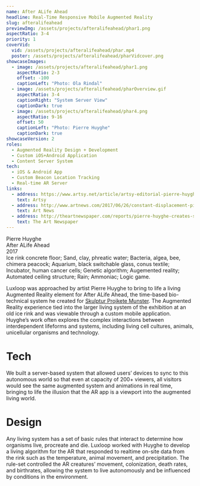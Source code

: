 ```yaml
---
name: After ALife Ahead
headline: Real-Time Responsive Mobile Augmented Reality
slug: afteralifeahead
previewImg: /assets/projects/afteralifeahead/phar1.png
aspectRatio: 3-4
priority: 1
coverVid:
  vid: /assets/projects/afteralifeahead/phar.mp4
  poster: /assets/projects/afteralifeahead/pharVidcover.png
showcaseImages:
  - image: /assets/projects/afteralifeahead/phar1.png
    aspectRatio: 2-3
    offset: -100
    captionLeft: "Photo: Ola Rindal"
  - image: /assets/projects/afteralifeahead/pharOverview.gif
    aspectRatio: 3-4
    captionRight: "System Server View"
    captionDark: true
  - image: /assets/projects/afteralifeahead/phar4.png
    aspectRatio: 9-16
    offset: 50
    captionLeft: "Photo: Pierre Huyghe"
    captionDark: true
showcaseVersion: 2
roles:
  - Augmented Reality Design + Development
  - Custom iOS+Android Application
  - Content Server System
tech:
  - iOS & Android App
  - Custom Beacon Location Tracking 
  - Real-time AR Server
links:
  - address: https://www.artsy.net/article/artsy-editorial-pierre-huyghes-latest-project-biotech-lab-scene-sci-fi-film
    text: Artsy
  - address: http://www.artnews.com/2017/06/26/constant-displacement-pierre-huyghe-on-his-work-at-skulptur-projekte-munster-2017/
    text: Art News
  - address: http://theartnewspaper.com/reports/pierre-huyghe-creates-sci-fi-landscape-in-m-nster/
    text: The Art Newspaper
---
```


<p class="italic justLeft">
  Pierre Huyghe<br>
  After ALife Ahead<br>
  2017<br>
  Ice rink concrete floor; Sand, clay, phreatic water; Bacteria, algea, bee, chimera peacock; Aquarium, black switchable glass, conus textile; Incubator, human cancer cells; Genetic algorithm; Augemented reality; Automated ceiling structure; Rain; Ammoniac; Logic game.
</p>

<p>
  Luxloop was approached by artist Pierre Huyghe to bring to life a living Augmented Reality element for After ALife Ahead, the time-based bio-technical system he created for <a target="_blank" href =" https://www.skulptur-projekte.de/#/De/Projects/2017/829/HUYGHE">Skulptur Projkete Munster</a>. The Augmented Reality experience tied into the larger living system of the exhibition at an old ice rink and was viewable through a custom mobile application. Huyghe’s work often explores the complex interactions between interdependent lifeforms and systems, including living cell cultures, animals, unicellular organisms and technology. 
</p>
<p>
<h1> Tech</h1>
  We built a server-based system that allowed users’ devices to sync to this autonomous world so that even at capacity of 200+ viewers, all visitors would see the same augmented system and animations in real time, bringing to life the illusion that the AR app is a viewport into the augmented living world.
</p>
<p>
<h1> Design</h1>

  Any living system has a set of basic rules that interact to determine how organisms live, procreate and die. Luxloop worked with Huyghe to develop a living algorithm for the AR that responded to realtime on-site data from the rink such as the temperature, animal movement, and precipitation. The rule-set controlled the AR creatures’ movement, colonization, death rates, and birthrates, allowing the system to live autonomously and be influenced by conditions in the environment.
</p>




